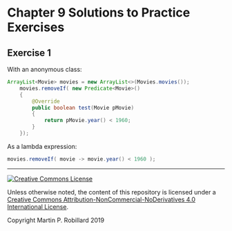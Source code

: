 # Chapter 9 Solutions to Practice Exercises

## Exercise 1

With an anonymous class:

```java
ArrayList<Movie> movies = new ArrayList<>(Movies.movies());
    movies.removeIf( new Predicate<Movie>()
    {
        @Override
        public boolean test(Movie pMovie)
        {
            return pMovie.year() < 1960;
        }
    });
```

As a lambda expression:

```java
movies.removeIf( movie -> movie.year() < 1960 );
```

---
<a rel="license" href="http://creativecommons.org/licenses/by-nc-nd/4.0/"><img alt="Creative Commons License" style="border-width:0" src="https://i.creativecommons.org/l/by-nc-nd/4.0/88x31.png" /></a>

Unless otherwise noted, the content of this repository is licensed under a <a rel="license" href="http://creativecommons.org/licenses/by-nc-nd/4.0/">Creative Commons Attribution-NonCommercial-NoDerivatives 4.0 International License</a>. 

Copyright Martin P. Robillard 2019